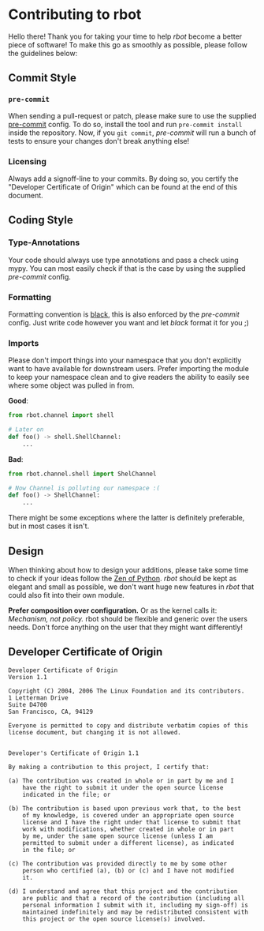 Contributing to rbot
====================

Hello there!  Thank you for taking your time to help *rbot* become a better
piece of software!  To make this go as smoothly as possible, please follow the
guidelines below:

## Commit Style
### `pre-commit`
When sending a pull-request or patch, please make sure to use the supplied
[pre-commit](https://pre-commit.com/) config.  To do so, install the tool and
run `pre-commit install` inside the repository.  Now, if you `git commit`,
*pre-commit* will run a bunch of tests to ensure your changes don't break
anything else!

### Licensing
Always add a signoff-line to your commits.  By doing so, you certify the
"Developer Certificate of Origin" which can be found at the end of this
document.


## Coding Style
### Type-Annotations
Your code should always use type annotations and pass a check using mypy.  You
can most easily check if that is the case by using the supplied *pre-commit*
config.

### Formatting
Formatting convention is [black](https://github.com/ambv/black), this is also
enforced by the *pre-commit* config.  Just write code however you want and let
*black* format it for you ;)

### Imports
Please don't import things into your namespace that you don't explicitly want
to have available for downstream users.  Prefer importing the module to keep
your namespace clean and to give readers the ability to easily see where some
object was pulled in from.

**Good**:

```python
from rbot.channel import shell

# Later on
def foo() -> shell.ShellChannel:
    ...
```

**Bad**:

```python
from rbot.channel.shell import ShelChannel

# Now Channel is polluting our namespace :(
def foo() -> ShellChannel:
    ...
```

There might be some exceptions where the latter is definitely preferable, but
in most cases it isn't.

## Design
When thinking about how to design your additions, please take some time to check
if your ideas follow the [Zen of Python](https://www.python.org/dev/peps/pep-0020/).
*rbot* should be kept as elegant and small as possible, we don't want huge new
features in *rbot* that could also fit into their own module.

**Prefer composition over configuration.**  Or as the kernel calls it: *Mechanism,
not policy.*  rbot should be flexible and generic over the users needs.  Don't
force anything on the user that they might want differently!


## Developer Certificate of Origin
```text
Developer Certificate of Origin
Version 1.1

Copyright (C) 2004, 2006 The Linux Foundation and its contributors.
1 Letterman Drive
Suite D4700
San Francisco, CA, 94129

Everyone is permitted to copy and distribute verbatim copies of this
license document, but changing it is not allowed.


Developer's Certificate of Origin 1.1

By making a contribution to this project, I certify that:

(a) The contribution was created in whole or in part by me and I
    have the right to submit it under the open source license
    indicated in the file; or

(b) The contribution is based upon previous work that, to the best
    of my knowledge, is covered under an appropriate open source
    license and I have the right under that license to submit that
    work with modifications, whether created in whole or in part
    by me, under the same open source license (unless I am
    permitted to submit under a different license), as indicated
    in the file; or

(c) The contribution was provided directly to me by some other
    person who certified (a), (b) or (c) and I have not modified
    it.

(d) I understand and agree that this project and the contribution
    are public and that a record of the contribution (including all
    personal information I submit with it, including my sign-off) is
    maintained indefinitely and may be redistributed consistent with
    this project or the open source license(s) involved.
```
